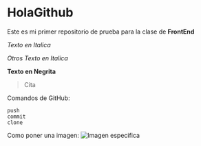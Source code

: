 # HolaGithub
Este es mi primer repositorio de prueba para la clase de **FrontEnd**

*Texto en Italica* 

_Otros Texto en Italica_ 

__Texto en Negrita__

> Cita


Comandos de GitHub:
```
push
commit
clone
```

Como poner una imagen: ![Imagen especifica]()
